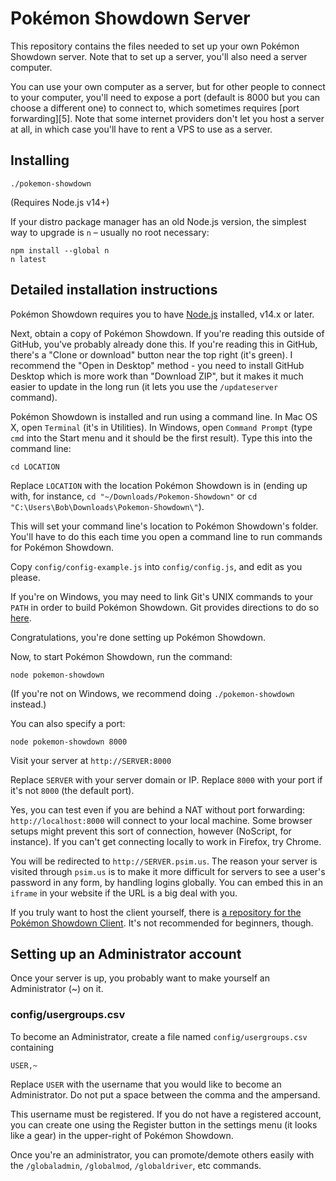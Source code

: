 Pokémon Showdown Server
========================================================================

This repository contains the files needed to set up your own Pokémon Showdown server. Note that to set up a server, you'll also need a server computer.

You can use your own computer as a server, but for other people to connect to your computer, you'll need to expose a port (default is 8000 but you can choose a different one) to connect to, which sometimes requires [port forwarding][5]. Note that some internet providers don't let you host a server at all, in which case you'll have to rent a VPS to use as a server.


Installing
------------------------------------------------------------------------

    ./pokemon-showdown

(Requires Node.js v14+)

If your distro package manager has an old Node.js version, the simplest way to upgrade is `n` – usually no root necessary:

    npm install --global n
    n latest


Detailed installation instructions
------------------------------------------------------------------------

Pokémon Showdown requires you to have [Node.js][6] installed, v14.x or later.

Next, obtain a copy of Pokémon Showdown. If you're reading this outside of GitHub, you've probably already done this. If you're reading this in GitHub, there's a "Clone or download" button near the top right (it's green). I recommend the "Open in Desktop" method - you need to install GitHub Desktop which is more work than "Download ZIP", but it makes it much easier to update in the long run (it lets you use the `/updateserver` command).

Pokémon Showdown is installed and run using a command line. In Mac OS X, open `Terminal` (it's in Utilities). In Windows, open `Command Prompt` (type `cmd` into the Start menu and it should be the first result). Type this into the command line:

    cd LOCATION

Replace `LOCATION` with the location Pokémon Showdown is in (ending up with, for instance, `cd "~/Downloads/Pokemon-Showdown"` or `cd "C:\Users\Bob\Downloads\Pokemon-Showdown\"`).

This will set your command line's location to Pokémon Showdown's folder. You'll have to do this each time you open a command line to run commands for Pokémon Showdown.

Copy `config/config-example.js` into `config/config.js`, and edit as you please.

If you're on Windows, you may need to link Git's UNIX commands to your `PATH` in order to build Pokémon Showdown. Git provides directions to do so [here](https://github.com/git-for-windows/git/wiki/FAQ#running-without-git-bash).

Congratulations, you're done setting up Pokémon Showdown.

Now, to start Pokémon Showdown, run the command:

    node pokemon-showdown

(If you're not on Windows, we recommend doing `./pokemon-showdown` instead.)

You can also specify a port:

    node pokemon-showdown 8000

Visit your server at `http://SERVER:8000`

Replace `SERVER` with your server domain or IP. Replace `8000` with your port if it's not `8000` (the default port).

Yes, you can test even if you are behind a NAT without port forwarding: `http://localhost:8000` will connect to your local machine. Some browser setups might prevent this sort of connection, however (NoScript, for instance). If you can't get connecting locally to work in Firefox, try Chrome.

You will be redirected to `http://SERVER.psim.us`. The reason your server is visited through `psim.us` is to make it more difficult for servers to see a user's password in any form, by handling logins globally. You can embed this in an `iframe` in your website if the URL is a big deal with you.

If you truly want to host the client yourself, there is [a repository for the Pokémon Showdown Client][7]. It's not recommended for beginners, though.

  [6]: https://nodejs.org/
  [7]: https://github.com/smogon/pokemon-showdown-client


Setting up an Administrator account
------------------------------------------------------------------------

Once your server is up, you probably want to make yourself an Administrator (~) on it.

### config/usergroups.csv

To become an Administrator, create a file named `config/usergroups.csv` containing

    USER,~

Replace `USER` with the username that you would like to become an Administrator. Do not put a space between the comma and the ampersand.

This username must be registered. If you do not have a registered account, you can create one using the Register button in the settings menu (it looks like a gear) in the upper-right of Pokémon Showdown.

Once you're an administrator, you can promote/demote others easily with the `/globaladmin`, `/globalmod`, `/globaldriver`, etc commands.
